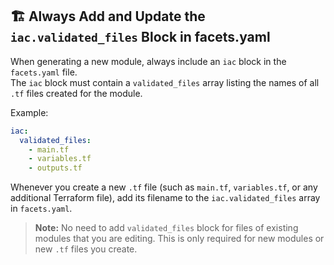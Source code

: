 ## 🏗️ Always Add and Update the `iac.validated_files` Block in facets.yaml

When generating a new module, always include an `iac` block in the `facets.yaml` file.  
The `iac` block must contain a `validated_files` array listing the names of all `.tf` files created for the module.

Example:
```yaml
iac:
  validated_files:
    - main.tf
    - variables.tf
    - outputs.tf
```

Whenever you create a new `.tf` file (such as `main.tf`, `variables.tf`, or any additional Terraform file), add its filename to the `iac.validated_files` array in `facets.yaml`. 

> **Note:** No need to add `validated_files` block for files of existing modules that you are editing. This is only required for new modules or new `.tf` files you create. 
